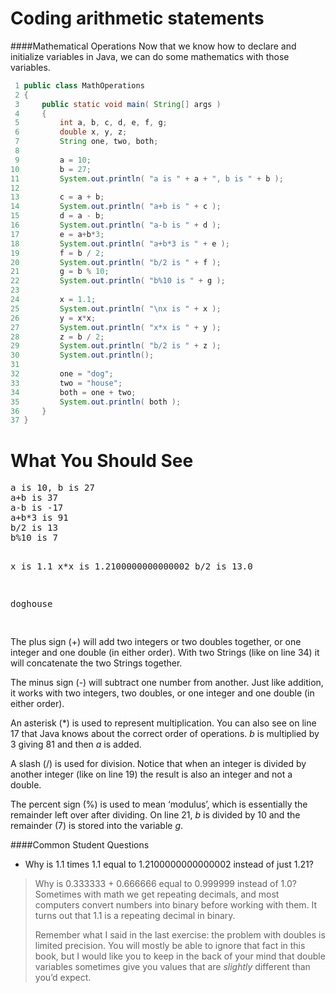 # Coding arithmetic statements

####Mathematical Operations
Now that we know how to declare and initialize variables in Java, we can do some mathematics with those variables.

```java
 1 public class MathOperations
 2 {
 3     public static void main( String[] args )
 4     {
 5         int a, b, c, d, e, f, g;
 6         double x, y, z;
 7         String one, two, both;
 8 
 9         a = 10;
10         b = 27;
11         System.out.println( "a is " + a + ", b is " + b );
12 
13         c = a + b;
14         System.out.println( "a+b is " + c );
15         d = a - b;
16         System.out.println( "a-b is " + d );
17         e = a+b*3;
18         System.out.println( "a+b*3 is " + e );
19         f = b / 2;
20         System.out.println( "b/2 is " + f );
21         g = b % 10;
22         System.out.println( "b%10 is " + g );
23 
24         x = 1.1;
25         System.out.println( "\nx is " + x );
26         y = x*x;
27         System.out.println( "x*x is " + y );
28         z = b / 2;
29         System.out.println( "b/2 is " + z );
30         System.out.println();
31 
32         one = "dog";
33         two = "house";
34         both = one + two;
35         System.out.println( both );
36     }
37 }
```

<h1>What You Should See</h1>
<pre>
a is 10, b is 27
a+b is 37
a-b is -17
a+b*3 is 91
b/2 is 13
b%10 is 7

x is 1.1
x*x is 1.2100000000000002
b/2 is 13.0

doghouse

</pre>

The plus sign (+) will add two integers or two doubles together, or one integer and one double (in either order). With two Strings (like on line 34) it will concatenate the two Strings together.

The minus sign (-) will subtract one number from another. Just like addition, it works with two integers, two doubles, or one integer and one double (in either order).

An asterisk (*) is used to represent multiplication. You can also see on line 17 that Java knows about the correct order of operations. <em>b</em> is multiplied by 3 giving 81 and then <em>a</em> is added.

A slash (/) is used for division. Notice that when an integer is divided by another integer (like on line 19) the result is also an integer and not a double.

The percent sign (%) is used to mean &lsquo;modulus&rsquo;, which is essentially the remainder left over after dividing. On line 21, <em>b</em> is divided by 10 and the remainder (7) is stored into the variable <em>g</em>.

####Common Student Questions
* Why is 1.1 times 1.1 equal to 1.2100000000000002 instead of just 1.21?
<blockquote>
Why is 0.333333 + 0.666666 equal to 0.999999 instead of 1.0? Sometimes with math we get repeating decimals, and most computers convert numbers into binary before working with them. It turns out that 1.1 is a repeating decimal in binary. <p>
Remember what I said in the last exercise: the problem with doubles is limited precision. You will mostly be able to ignore that fact in this book, but I would like you to keep in the back of your mind that double variables sometimes give you values that are <em>slightly</em> different than you&rsquo;d expect.
</blockquote>
